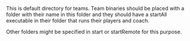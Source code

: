 This is default directory for teams. Team binaries should be placed with a folder with their name in this folder and they should have a startAll executable in their folder that runs their players and coach.

Other folders might be specified in start or startRemote for this purpose.